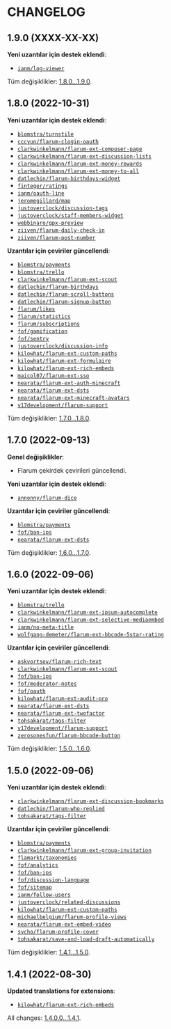 CHANGELOG
=========


1.9.0 (XXXX-XX-XX)
------------------

**Yeni uzantılar için destek eklendi**:

* [`ianm/log-viewer`](https://github.com/imorland/flarum-ext-log-viewer)


Tüm değişiklikler: [1.8.0...1.9.0](https://github.com/flarum-lang/turkish/compare/1.8.0...1.9.0).


1.8.0 (2022-10-31)
------------------

**Yeni uzantılar için destek eklendi**:

* [`blomstra/turnstile`](https://github.com/blomstra/flarum-ext-turnstile)
* [`cccyun/flarum-clogin-oauth`](https://github.com/netcccyun/flarum-clogin-oauth)
* [`clarkwinkelmann/flarum-ext-composer-page`](https://github.com/clarkwinkelmann/flarum-ext-composer-page)
* [`clarkwinkelmann/flarum-ext-discussion-lists`](https://github.com/clarkwinkelmann/flarum-ext-discussion-lists)
* [`clarkwinkelmann/flarum-ext-money-rewards`](https://github.com/clarkwinkelmann/flarum-ext-money-rewards)
* [`clarkwinkelmann/flarum-ext-money-to-all`](https://github.com/clarkwinkelmann/flarum-ext-money-to-all)
* [`datlechin/flarum-birthdays-widget`](https://github.com/datlechin/flarum-birthdays-widget)
* [`finteger/ratings`](https://github.com/finteger/ratings)
* [`ianm/oauth-line`](https://github.com/imorland/flarum-ext-oauth-line)
* [`jeromegillard/map`](https://github.com/JeromeGillard/flarum-map)
* [`justoverclock/discussion-tags`](https://extiverse.com/extension/justoverclock/discussion-tags)
* [`justoverclock/staff-members-widget`](https://github.com/justoverclockl/staff-member-widget)
* [`webbinaro/gpx-preview`](https://github.com/eddiewebb/flarum-gpx-preview)
* [`ziiven/flarum-daily-check-in`](https://github.com/Ziiven/flarum-daily-check-in)
* [`ziiven/flarum-post-number`](https://github.com/Ziiven/flarum-post-number)


**Uzantılar için çeviriler güncellendi**:

* [`blomstra/payments`](https://extiverse.com/extension/blomstra/payments)
* [`blomstra/trello`](https://github.com/blomstra/flarum-ext-trello)
* [`clarkwinkelmann/flarum-ext-scout`](https://github.com/clarkwinkelmann/flarum-ext-scout)
* [`datlechin/flarum-birthdays`](https://github.com/datlechin/flarum-birthdays)
* [`datlechin/flarum-scroll-buttons`](https://github.com/datlechin/flarum-scroll-buttons)
* [`datlechin/flarum-signup-button`](https://github.com/datlechin/flarum-signup-button)
* [`flarum/likes`](https://github.com/flarum/likes)
* [`flarum/statistics`](https://github.com/flarum/statistics)
* [`flarum/subscriptions`](https://github.com/flarum/subscriptions)
* [`fof/gamification`](https://github.com/FriendsOfFlarum/gamification)
* [`fof/sentry`](https://github.com/FriendsOfFlarum/sentry)
* [`justoverclock/discussion-info`](https://github.com/justoverclockl/discussions-info)
* [`kilowhat/flarum-ext-custom-paths`](https://extiverse.com/extension/kilowhat/flarum-ext-custom-paths)
* [`kilowhat/flarum-ext-formulaire`](https://extiverse.com/extension/kilowhat/flarum-ext-formulaire)
* [`kilowhat/flarum-ext-rich-embeds`](https://extiverse.com/extension/kilowhat/flarum-ext-rich-embeds)
* [`maicol07/flarum-ext-sso`](https://github.com/maicol07/flarum-ext-sso)
* [`nearata/flarum-ext-auth-minecraft`](https://github.com/Nearata/flarum-ext-auth-minecraft)
* [`nearata/flarum-ext-dsts`](https://github.com/Nearata/flarum-ext-dsts)
* [`nearata/flarum-ext-minecraft-avatars`](https://github.com/Nearata/flarum-ext-minecraft-avatars)
* [`v17development/flarum-support`](https://extiverse.com/extension/v17development/flarum-support)


Tüm değişiklikler: [1.7.0...1.8.0](https://github.com/flarum-lang/turkish/compare/1.7.0...1.8.0).


1.7.0 (2022-09-13)
------------------

**Genel değişiklikler**:

* Flarum çekirdek çevirileri güncellendi.


**Yeni uzantılar için destek eklendi**:

* [`annonny/flarum-dice`](https://github.com/mizhiyugan529/flarum-dice)


**Uzantılar için çeviriler güncellendi**:

* [`blomstra/payments`](https://extiverse.com/extension/blomstra/payments)
* [`fof/ban-ips`](https://github.com/FriendsOfFlarum/ban-ips)
* [`nearata/flarum-ext-dsts`](https://github.com/Nearata/flarum-ext-dsts)


Tüm değişiklikler: [1.6.0...1.7.0](https://github.com/flarum-lang/turkish/compare/1.6.0...1.7.0).


1.6.0 (2022-09-06)
------------------

**Yeni uzantılar için destek eklendi**:

* [`blomstra/trello`](https://github.com/blomstra/flarum-ext-trello)
* [`clarkwinkelmann/flarum-ext-ipsum-autocomplete`](https://github.com/clarkwinkelmann/flarum-ext-ipsum-autocomplete)
* [`clarkwinkelmann/flarum-ext-selective-mediaembed`](https://github.com/clarkwinkelmann/flarum-ext-selective-mediaembed)
* [`ianm/no-meta-title`](https://github.com/imorland/no-meta-title)
* [`wolfgang-demeter/flarum-ext-bbcode-5star-rating`](https://github.com/wolfgang-demeter/flarum-ext-bbcode-5star-rating)


**Uzantılar için çeviriler güncellendi**:

* [`askvortsov/flarum-rich-text`](https://github.com/askvortsov1/flarum-rich-text)
* [`clarkwinkelmann/flarum-ext-scout`](https://github.com/clarkwinkelmann/flarum-ext-scout)
* [`fof/ban-ips`](https://github.com/FriendsOfFlarum/ban-ips)
* [`fof/moderator-notes`](https://github.com/FriendsOfFlarum/moderator-notes)
* [`fof/oauth`](https://github.com/FriendsOfFlarum/oauth)
* [`kilowhat/flarum-ext-audit-pro`](https://extiverse.com/extension/kilowhat/flarum-ext-audit-pro)
* [`nearata/flarum-ext-dsts`](https://github.com/Nearata/flarum-ext-dsts)
* [`nearata/flarum-ext-twofactor`](https://github.com/Nearata/flarum-ext-twofactor)
* [`tohsakarat/tags-filter`](https://github.com/tohsakrat/flarum-tags-filter)
* [`v17development/flarum-support`](https://extiverse.com/extension/v17development/flarum-support)
* [`zerosonesfun/flarum-bbcode-button`](https://github.com/zerosonesfun/flarum-bbcode-button)


Tüm değişiklikler: [1.5.0...1.6.0](https://github.com/flarum-lang/turkish/compare/1.5.0...1.6.0).


1.5.0 (2022-09-06)
------------------

**Yeni uzantılar için destek eklendi**:

* [`clarkwinkelmann/flarum-ext-discussion-bookmarks`](https://github.com/clarkwinkelmann/flarum-ext-discussion-bookmarks)
* [`datlechin/flarum-who-replied`](https://github.com/datlechin/flarum-who-replied)
* [`tohsakarat/tags-filter`](https://github.com/tohsakrat/flarum-tags-filter)


**Uzantılar için çeviriler güncellendi**:

* [`blomstra/payments`](https://extiverse.com/extension/blomstra/payments)
* [`clarkwinkelmann/flarum-ext-group-invitation`](https://github.com/clarkwinkelmann/flarum-ext-group-invitation)
* [`flamarkt/taxonomies`](https://github.com/flamarkt/taxonomies)
* [`fof/analytics`](https://github.com/FriendsOfFlarum/analytics)
* [`fof/ban-ips`](https://github.com/FriendsOfFlarum/ban-ips)
* [`fof/discussion-language`](https://github.com/FriendsOfFlarum/discussion-language)
* [`fof/sitemap`](https://github.com/FriendsOfFlarum/sitemap)
* [`ianm/follow-users`](https://github.com/imorland/follow-users)
* [`justoverclock/related-discussions`](https://extiverse.com/extension/justoverclock/related-discussions)
* [`kilowhat/flarum-ext-custom-paths`](https://extiverse.com/extension/kilowhat/flarum-ext-custom-paths)
* [`michaelbelgium/flarum-profile-views`](https://github.com/MichaelBelgium/flarum-profile-views)
* [`nearata/flarum-ext-embed-video`](https://github.com/Nearata/flarum-ext-embed-video)
* [`sycho/flarum-profile-cover`](https://github.com/SychO9/flarum-profile-cover)
* [`tohsakarat/save-and-load-draft-automatically`](https://github.com/tohsakrat/save-and-load-draft-automatically)


Tüm değişiklikler: [1.4.1...1.5.0](https://github.com/flarum-lang/turkish/compare/1.4.1...1.5.0).


1.4.1 (2022-08-30)
------------------

**Updated translations for extensions**:

* [`kilowhat/flarum-ext-rich-embeds`](https://extiverse.com/extension/kilowhat/flarum-ext-rich-embeds)


All changes: [1.4.0.0...1.4.1](https://github.com/flarum-lang/turkish/compare/1.4.0.0...1.4.1).


